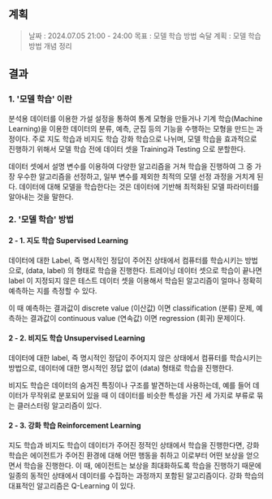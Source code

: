 
## 계획

> 날짜 : 2024.07.05 21:00 - 24:00
> 목표 : 모델 학습 방법 숙달
> 계획 : 모델 학습 방법 개념 정리

## 결과

### 1. '모델 학습' 이란

분석용 데이터를 이용한 가설 설정을 통하여 통계 모형을 만들거나 기계 학습(Machine Learning)을 이용한 데이터의 분류, 예측, 군집 등의 기능을 수행하는 모형을 만드는 과정이다. 주로 지도 학습과 비지도 학습 강화 학습으로 나뉘며, 모델 학습을 효과적으로 진행하기 위해서 모델 학습 전에 데이터 셋을 Training과 Testing 으로 분할한다.

데이터 셋에서 설명 변수를 이용하여 다양한 알고리즘을 거쳐 학습을 진행하여 그 중 가장 우수한 알고리즘을 선정하고, 일부 변수를 제외한 최적의 모델 선정 과정을 거치게 된다. 데이터에 대해 모델을 학습한다는 것은 데이터에 기반해 최적화된 모델 파라미터를 알아내는 것을 말한다.


### 2. '모델 학습' 방법

#### 2 - 1. 지도 학습 Supervised Learning
	
데이터에 대한 Label, 즉 명시적인 정답이 주어진 상태에서 컴퓨터를 학습시키는 방법으로, (data, label) 의 형태로 학습을 진행한다.
트레이닝 데이터 셋으로 학습이 끝나면 label 이 지정되지 않은 테스트 데이터 셋을 이용해서 학습된 알고리즘이 얼마나 정확히 예측하는 지를 측정할 수 있다.

이 때 예측하는 결과값이 discrete value (이산값) 이면 classification (분류) 문제, 예측하는 결과값이 continuous value (연속값) 이면 regression (회귀) 문제이다.


#### 2 - 2. 비지도 학습 Unsupervised Learning

데이터에 대한 label, 즉 명시적인 정답이 주어지지 않은 상태에서 컴퓨터를 학습시키는 방법으로, 데이터에 대한 명시적인 정답 없이 (data) 형태로 학습을 진행한다.

비지도 학습은 데이터의 숨겨진 특징이나 구조를 발견하는데 사용하는데, 예를 들어 데이터가 무작위로 분포되어 있을 때 이 데이터를 비슷한 특성을 가진 세 가지로 부류로 묶는 클러스터링 알고리즘이 있다.


#### 2 - 3. 강화 학습 Reinforcement Learning

지도 학습과 비지도 학습이 데이터가 주어진 정적인 상태에서 학습을 진행한다면, 강화 학습은 에이전트가 주어진 환경에 대해 어떤 행동을 취하고 이로부터 어떤 보상을 얻으면서 학습을 진행한다. 
이 때, 에이전트는 보상을 최대화하도록 학습을 진행하기 때문에 일종의 동적인 상태에서 데이터를 수집하는 과정까지 포함된 알고리즘이다.
강화 학습의 대표적인 알고리즘은 Q-Learning 이 있다.